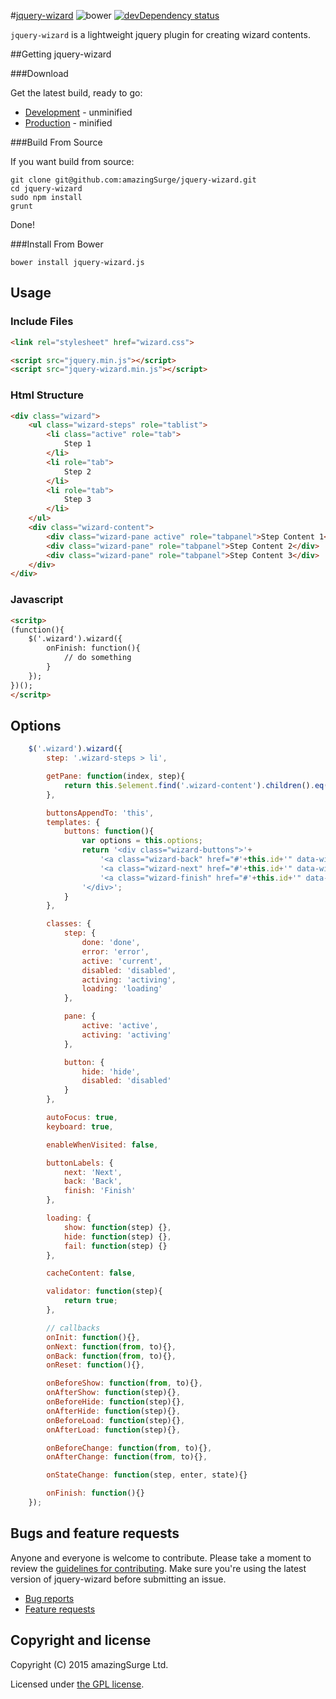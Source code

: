 #[jquery-wizard](https://github.com/amazingSurge/jquery-wizard) ![bower][bower-image] [![devDependency status][devdeps-image]][devdeps-link]

`jquery-wizard` is a lightweight jquery plugin for creating wizard contents.

##Getting jquery-wizard

###Download

Get the latest build, ready to go:

 * [Development](https://raw.githubusercontent.com/amazingSurge/jquery-wizard/master/dist/jquery-wizard.js) - unminified
 * [Production](https://raw.githubusercontent.com/amazingSurge/jquery-wizard/master/dist/jquery-wizard.min.js) - minified

###Build From Source

If you want build from source:

    git clone git@github.com:amazingSurge/jquery-wizard.git
    cd jquery-wizard
    sudo npm install
    grunt

Done!

###Install From Bower

    bower install jquery-wizard.js

## Usage

### Include Files
```html
<link rel="stylesheet" href="wizard.css">

<script src="jquery.min.js"></script>
<script src="jquery-wizard.min.js"></script>
```

### Html Structure
```html
<div class="wizard">
    <ul class="wizard-steps" role="tablist">
        <li class="active" role="tab">
            Step 1
        </li>
        <li role="tab">
            Step 2
        </li>
        <li role="tab">
            Step 3
        </li>
    </ul>
    <div class="wizard-content">
        <div class="wizard-pane active" role="tabpanel">Step Content 1</div>
        <div class="wizard-pane" role="tabpanel">Step Content 2</div>
        <div class="wizard-pane" role="tabpanel">Step Content 3</div>
    </div>
</div>
```

### Javascript
```html
<scritp>
(function(){
    $('.wizard').wizard({
        onFinish: function(){
            // do something
        }
    });
})();
</scritp>
```

## Options
```javascript
    $('.wizard').wizard({
        step: '.wizard-steps > li',

        getPane: function(index, step){
            return this.$element.find('.wizard-content').children().eq(index);
        },

        buttonsAppendTo: 'this',
        templates: {
            buttons: function(){
                var options = this.options;
                return '<div class="wizard-buttons">'+
                    '<a class="wizard-back" href="#'+this.id+'" data-wizard="back" role="button">'+options.buttonLabels.back+'</a>' +
                    '<a class="wizard-next" href="#'+this.id+'" data-wizard="next" role="button">'+options.buttonLabels.next+'</a>' +
                    '<a class="wizard-finish" href="#'+this.id+'" data-wizard="finish" role="button">'+options.buttonLabels.finish+'</a>' +
                '</div>';
            }
        },

        classes: {
            step: {
                done: 'done',
                error: 'error',
                active: 'current',
                disabled: 'disabled',
                activing: 'activing',
                loading: 'loading'
            },

            pane: {
                active: 'active',
                activing: 'activing'
            },

            button: {
                hide: 'hide',
                disabled: 'disabled'
            }
        },

        autoFocus: true,
        keyboard: true,

        enableWhenVisited: false,

        buttonLabels: {
            next: 'Next',
            back: 'Back',
            finish: 'Finish'
        },

        loading: {
            show: function(step) {},
            hide: function(step) {},
            fail: function(step) {}
        },

        cacheContent: false,

        validator: function(step){
            return true;
        },

        // callbacks
        onInit: function(){},
        onNext: function(from, to){},
        onBack: function(from, to){},
        onReset: function(){},

        onBeforeShow: function(from, to){},
        onAfterShow: function(step){},
        onBeforeHide: function(step){},
        onAfterHide: function(step){},
        onBeforeLoad: function(step){},
        onAfterLoad: function(step){},

        onBeforeChange: function(from, to){},
        onAfterChange: function(from, to){},

        onStateChange: function(step, enter, state){}

        onFinish: function(){}
    });
```

## Bugs and feature requests

Anyone and everyone is welcome to contribute. Please take a moment to
review the [guidelines for contributing](CONTRIBUTING.md). Make sure you're using the latest version of jquery-wizard before submitting an issue.

* [Bug reports](CONTRIBUTING.md#bug-reports)
* [Feature requests](CONTRIBUTING.md#feature-requests)

## Copyright and license

Copyright (C) 2015 amazingSurge Ltd.

Licensed under [the GPL license](LICENSE-GPL).


[bower-image]: https://img.shields.io/bower/v/jquery-wizard.js.svg?style=flat
[bower-link]: https://david-dm.org/amazingsurge/jquery-wizard.js/dev-status.svg

[devdeps-image]: https://img.shields.io/david/dev/amazingsurge/jquery-wizard.svg?style=flat
[devdeps-link]: https://david-dm.org/amazingsurge/jquery-wizard#info=devDependencies
